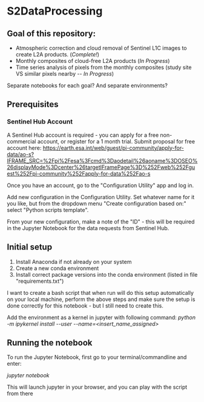 # S2DataProcessing

## Goal of this repository:
- Atmospheric correction and cloud removal of Sentinel L1C images to create L2A products. (*Complete!*)
- Monthly composites of cloud-free L2A products (*In Progress*)
- Time series analysis of pixels from the monthly composites (study site VS similar pixels nearby -- *In Progress*) 

Separate notebooks for each goal? And separate environments?

## Prerequisites
### Sentinel Hub Account
A Sentinel Hub account is required - you can apply for a free non-commercial account, or register for a 1 month trial.
Submit proposal for free account here: https://earth.esa.int/web/guest/pi-community/apply-for-data/ao-s?IFRAME_SRC=%2Fpi%2Fesa%3Fcmd%3Daodetail%26aoname%3DOSEO%26displayMode%3Dcenter%26targetIFramePage%3D%252Fweb%252Fguest%252Fpi-community%252Fapply-for-data%252Fao-s

Once you have an account, go to the "Configuration Utility" app and log in.

Add new configuration in the Configuration Utility. Set whatever name for it you like, but from the dropdown menu "Create configuration based on:" select "Python scripts template".

From your new configuration, make a note of the "ID" - this will be required in the Jupyter Notebook  for the data requests from Sentinel Hub.

## Initial setup
1. Install Anaconda if not already on your system
2. Create a new conda environment
3. Install correct package versions into the conda environment (listed in file "requirements.txt")

I want to create a bash script that when run will do this setup automatically on your local machine, perform the above steps and make sure the setup is done correctly for this notebook - but I still need to create this.

Add the environment as a kernel in jupyter with following command: 
*python -m ipykernel install --user --name=<insert_name_assigned>* 

## Running the notebook
To run the Jupyter Notebook, first go to your terminal/commandline and enter:

*jupyter notebook*

This will launch jupyter in your browser, and you can play with the script from there
